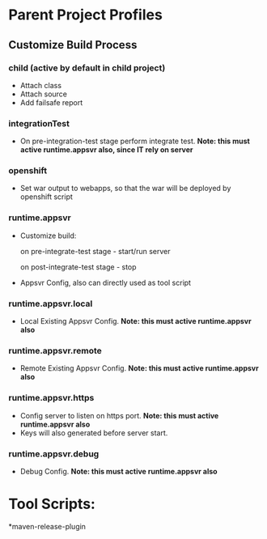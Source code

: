 # Parent Project Profiles

## Customize Build Process
### child (active by default in child project)   
* Attach class
* Attach source
* Add failsafe report

### integrationTest
* On pre-integration-test stage perform integrate test. **Note: this must active runtime.appsvr also, since IT rely on server**

### openshift
* Set war output to webapps, so that the war will be deployed by openshift script

### runtime.appsvr
* Customize build:

	on pre-integrate-test stage - start/run server
	
	on post-integrate-test stage - stop 

* Appsvr Config, also can directly used as tool script

### runtime.appsvr.local
* Local Existing Appsvr Config. **Note: this must active runtime.appsvr also**

### runtime.appsvr.remote
* Remote Existing Appsvr Config. **Note: this must active runtime.appsvr also**

### runtime.appsvr.https
* Config server to listen on https port. **Note: this must active runtime.appsvr also**
* Keys will also generated before server start.

### runtime.appsvr.debug
* Debug Config. **Note: this must active runtime.appsvr also**

# Tool Scripts:
*maven-release-plugin
